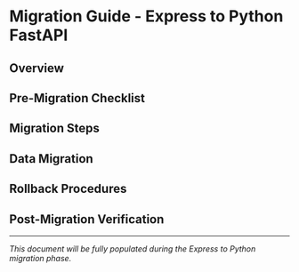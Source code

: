 # Migration Guide - Express to Python FastAPI

<!-- This document outlines the migration strategy from the current Express.js backend to Python FastAPI -->
<!-- with direct LuminariMUD MySQL integration. This is a critical transition for production deployment. -->

## Overview

<!-- Migration from temporary Express backend to production Python FastAPI backend -->
<!-- Key goals: Maintain API compatibility, integrate with LuminariMUD MySQL, enhance performance -->

## Pre-Migration Checklist

<!-- - [ ] Document all current API endpoints -->
<!-- - [ ] Export data from Supabase development database -->
<!-- - [ ] Set up Python FastAPI project structure -->
<!-- - [ ] Configure MySQL connection to LuminariMUD database -->
<!-- - [ ] Implement identical API endpoints in Python -->
<!-- - [ ] Add comprehensive testing -->

## Migration Steps

<!-- Detailed step-by-step migration process will be documented here -->

## Data Migration

<!-- Procedures for migrating data from Supabase PostgreSQL to LuminariMUD MySQL -->

## Rollback Procedures

<!-- Emergency rollback procedures if migration fails -->

## Post-Migration Verification

<!-- Verification checklist to ensure migration success -->

---

*This document will be fully populated during the Express to Python migration phase.*